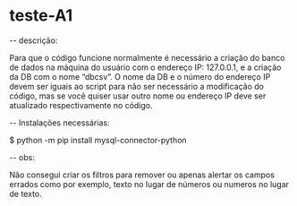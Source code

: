 # teste-A1

-- descrição:

Para que o código funcione normalmente é necessário a criação do banco de dados na máquina do usuário com o endereço IP: 127.0.0.1, e a criação da DB com o nome “dbcsv”.
O nome da DB e o número do endereço IP devem ser iguais ao script para não ser necessário a modificação do código, mas se você quiser usar outro nome ou endereço IP deve ser atualizado respectivamente no código.


-- Instalações necessárias:

$ python -m pip install mysql-connector-python

-- obs: 

Não consegui criar os filtros para remover ou apenas alertar os campos errados como por exemplo, texto no lugar de números ou numeros no lugar de texto.
